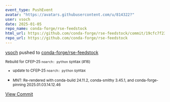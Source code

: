 ```yaml
---
event_type: PushEvent
avatar: "https://avatars.githubusercontent.com/u/814322?"
user: vsoch
date: 2025-01-05
repo_name: conda-forge/rse-feedstock
html_url: https://github.com/conda-forge/rse-feedstock/commit/19cfc7f23f173aede4f68526c91bf5a6a498c021
repo_url: https://github.com/conda-forge/rse-feedstock
---
```


<a href='https://github.com/vsoch' target='_blank'>vsoch</a> pushed to <a href='https://github.com/conda-forge/rse-feedstock' target='_blank'>conda-forge/rse-feedstock</a>

<small>Rebuild for CFEP-25 `noarch: python` syntax (#16)

* update to CFEP-25 `noarch: python` syntax

* MNT: Re-rendered with conda-build 24.11.2, conda-smithy 3.45.1, and conda-forge-pinning 2025.01.03.14.12.46</small>

<a href='https://github.com/conda-forge/rse-feedstock/commit/19cfc7f23f173aede4f68526c91bf5a6a498c021' target='_blank'>View Commit</a>